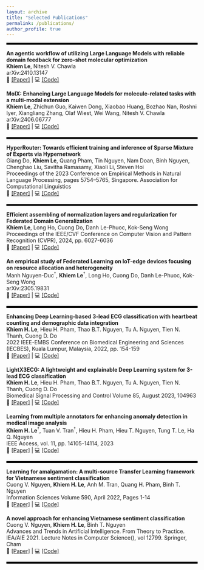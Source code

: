 ```yaml
---
layout: archive
title: "Selected Publications"
permalink: /publications/
author_profile: true
---
```


<!-- Revisiting Sparse Mixture of Experts for Federated Learning: Resource-Adaptive Training and Inference -->

<!-- LLM Serving -->

<!-- MolT-Interact -->

<!-- MolT-Refine -->

<!-- MolX -->

<!-- Survey Federated Domain Adaptation and Generalization -->

<hr style="border: 2px solid black;">

**An agentic workflow of utilizing Large Language Models with reliable domain feedback for zero-shot molecular optimization**<br />
**Khiem Le**, Nitesh V. Chawla<br />
arXiv:2410.13147<br />
📄 [[Paper]](https://arxiv.org/abs/2410.13147) | 💻 [[Code]](https://github.com/lhkhiem28/Re2DF)

**MolX: Enhancing Large Language Models for molecule-related tasks with a multi-modal extension**<br />
**Khiem Le**, Zhichun Guo, Kaiwen Dong, Xiaobao Huang, Bozhao Nan, Roshni Iyer, Xiangliang Zhang, Olaf Wiest, Wei Wang, Nitesh V. Chawla<br />
arXiv:2406.06777<br />
📄 [[Paper]](https://arxiv.org/abs/2406.06777) | 💻 [[Code]](https://github.com/lhkhiem28/MolX)

<hr style="border: 2px solid black;">

**HyperRouter: Towards efficient training and inference of Sparse Mixture of Experts via Hypernetwork**<br />
Giang Do, **Khiem Le**, Quang Pham, Tin Nguyen, Nam Doan, Binh Nguyen, Chenghao Liu, Savitha Ramasamy, Xiaoli Li, Steven Hoi<br />
Proceedings of the 2023 Conference on Empirical Methods in Natural Language Processing, pages 5754–5765, Singapore. Association for Computational Linguistics<br />
📄 [[Paper]](https://aclanthology.org/2023.emnlp-main.351) | 💻 [[Code]](https://github.com/giangdip2410/HyperRouter)

<hr style="border: 2px solid black;">

**Efficient assembling of normalization layers and regularization for Federated Domain Generalization**<br />
**Khiem Le**, Long Ho, Cuong Do, Danh Le-Phuoc, Kok-Seng Wong<br />
Proceedings of the IEEE/CVF Conference on Computer Vision and Pattern Recognition (CVPR), 2024, pp. 6027-6036<br />
📄 [[Paper]](https://openaccess.thecvf.com/content/CVPR2024/html/Le_Efficiently_Assemble_Normalization_Layers_and_Regularization_for_Federated_Domain_Generalization_CVPR_2024_paper.html) | 💻 [[Code]](https://github.com/lhkhiem28/gPerXAN)

**An empirical study of Federated Learning on IoT-edge devices focusing on resource allocation and heterogeneity**<br />
Manh Nguyen-Duc<sup>&dagger;</sup>, **Khiem Le**<sup>&dagger;</sup>, Long Ho, Cuong Do, Danh Le-Phuoc, Kok-Seng Wong<br />
arXiv:2305.19831<br />
📄 [[Paper]](https://arxiv.org/abs/2305.19831) | 💻 [[Code]](https://github.com/lhkhiem28/FLIoT)

<hr style="border: 2px solid black;">

**Enhancing Deep Learning-based 3-lead ECG classification with heartbeat counting and demographic data integration**<br />
**Khiem H. Le**, Hieu H. Pham, Thao B.T. Nguyen, Tu A. Nguyen, Tien N. Thanh, Cuong D. Do<br />
2022 IEEE-EMBS Conference on Biomedical Engineering and Sciences (IECBES), Kuala Lumpur, Malaysia, 2022, pp. 154-159<br />
📄 [[Paper]](https://doi.org/10.1109/IECBES54088.2022.10079267) | 💻 [[Code]](https://github.com/lhkhiem28/X3ECGpp)

**LightX3ECG: A lightweight and explainable Deep Learning system for 3-lead ECG classification**<br />
**Khiem H. Le**, Hieu H. Pham, Thao B.T. Nguyen, Tu A. Nguyen, Tien N. Thanh, Cuong D. Do<br />
Biomedical Signal Processing and Control Volume 85, August 2023, 104963<br />
📄 [[Paper]](https://doi.org/10.1016/j.bspc.2023.104963) | 💻 [[Code]](https://github.com/lhkhiem28/LightX3ECG)

**Learning from multiple annotators for enhancing anomaly detection in medical image analysis**<br />
**Khiem H. Le**<sup>&dagger;</sup>, Tuan V. Tran<sup>&dagger;</sup>, Hieu H. Pham, Hieu T. Nguyen, Tung T. Le, Ha Q. Nguyen<br />
IEEE Access, vol. 11, pp. 14105-14114, 2023<br />
📄 [[Paper]](https://doi.org/10.1109/ACCESS.2023.3243845) | 💻 [[Code]](https://github.com/huyhieupham/learning-from-multiple-annotators)

<hr style="border: 2px solid black;">

**Learning for amalgamation: A multi-source Transfer Learning framework for Vietnamese sentiment classification**<br />
Cuong V. Nguyen, **Khiem H. Le**, Anh M. Tran, Quang H. Pham, Binh T. Nguyen<br />
Information Sciences Volume 590, April 2022, Pages 1-14<br />
📄 [[Paper]](https://doi.org/10.1016/j.ins.2021.12.059) | 💻 [[Code]](https://github.com/lhkhiem28/Learning-for-Amalgamation)

**A novel approach for enhancing Vietnamese sentiment classification**<br />
Cuong V. Nguyen, **Khiem H. Le**, Binh T. Nguyen<br />
Advances and Trends in Artificial Intelligence. From Theory to Practice. IEA/AIE 2021. Lecture Notes in Computer Science(), vol 12799. Springer, Cham<br />
📄 [[Paper]](https://link.springer.com/chapter/10.1007/978-3-030-79463-7_9) | 💻 [[Code]](https://github.com/lhkhiem28/Enhancing-Vietnamese-Sentiment-Analysis-with-Ensemble-Networks)

<hr style="border: 2px solid black;">
